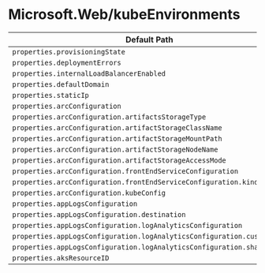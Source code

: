 # Microsoft.Web/kubeEnvironments

| Default Path | Alias |
|---|---|
| `properties.provisioningState` | `Microsoft.Web/kubeEnvironments/provisioningState` |
| `properties.deploymentErrors` | `Microsoft.Web/kubeEnvironments/deploymentErrors` |
| `properties.internalLoadBalancerEnabled` | `Microsoft.Web/kubeEnvironments/internalLoadBalancerEnabled` |
| `properties.defaultDomain` | `Microsoft.Web/kubeEnvironments/defaultDomain` |
| `properties.staticIp` | `Microsoft.Web/kubeEnvironments/staticIp` |
| `properties.arcConfiguration` | `Microsoft.Web/kubeEnvironments/arcConfiguration` |
| `properties.arcConfiguration.artifactsStorageType` | `Microsoft.Web/kubeEnvironments/arcConfiguration.artifactsStorageType` |
| `properties.arcConfiguration.artifactStorageClassName` | `Microsoft.Web/kubeEnvironments/arcConfiguration.artifactStorageClassName` |
| `properties.arcConfiguration.artifactStorageMountPath` | `Microsoft.Web/kubeEnvironments/arcConfiguration.artifactStorageMountPath` |
| `properties.arcConfiguration.artifactStorageNodeName` | `Microsoft.Web/kubeEnvironments/arcConfiguration.artifactStorageNodeName` |
| `properties.arcConfiguration.artifactStorageAccessMode` | `Microsoft.Web/kubeEnvironments/arcConfiguration.artifactStorageAccessMode` |
| `properties.arcConfiguration.frontEndServiceConfiguration` | `Microsoft.Web/kubeEnvironments/arcConfiguration.frontEndServiceConfiguration` |
| `properties.arcConfiguration.frontEndServiceConfiguration.kind` | `Microsoft.Web/kubeEnvironments/arcConfiguration.frontEndServiceConfiguration.kind` |
| `properties.arcConfiguration.kubeConfig` | `Microsoft.Web/kubeEnvironments/arcConfiguration.kubeConfig` |
| `properties.appLogsConfiguration` | `Microsoft.Web/kubeEnvironments/appLogsConfiguration` |
| `properties.appLogsConfiguration.destination` | `Microsoft.Web/kubeEnvironments/appLogsConfiguration.destination` |
| `properties.appLogsConfiguration.logAnalyticsConfiguration` | `Microsoft.Web/kubeEnvironments/appLogsConfiguration.logAnalyticsConfiguration` |
| `properties.appLogsConfiguration.logAnalyticsConfiguration.customerId` | `Microsoft.Web/kubeEnvironments/appLogsConfiguration.logAnalyticsConfiguration.customerId` |
| `properties.appLogsConfiguration.logAnalyticsConfiguration.sharedKey` | `Microsoft.Web/kubeEnvironments/appLogsConfiguration.logAnalyticsConfiguration.sharedKey` |
| `properties.aksResourceID` | `Microsoft.Web/kubeEnvironments/aksResourceID` |

